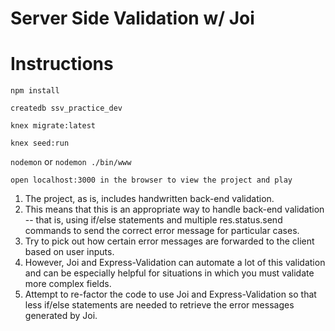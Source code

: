 # Server Side Validation w/ Joi

# Instructions

`npm install`

`createdb ssv_practice_dev`

`knex migrate:latest`

`knex seed:run`

`nodemon` or `nodemon ./bin/www`

`open localhost:3000 in the browser to view the project and play`


1. The project, as is, includes handwritten back-end validation.
2. This means that this is an appropriate way to handle back-end validation -- that is, using if/else statements and multiple res.status.send commands to send the correct error message for particular cases.
3. Try to pick out how certain error messages are forwarded to the client based on user inputs.
4. However, Joi and Express-Validation can automate a lot of this validation and can be especially helpful for situations in which you must validate more complex fields.
5. Attempt to re-factor the code to use Joi and Express-Validation so that less if/else statements are needed to retrieve the error messages generated by Joi.
